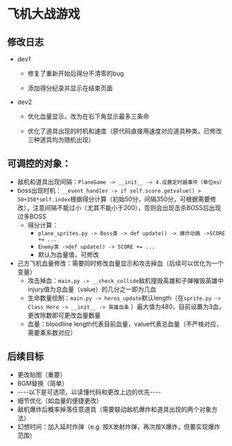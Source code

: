 # 飞机大战游戏

## 修改日志

* dev1

  * 修复了重新开始后得分不清零的bug

  * 添加得分纪录并显示在结束页面

* dev2

  * 优化血量显示，改为在右下角显示最多三条命

  * 优化了道具出现的时机和速度（原代码直接用速度对应道具种类，已修改三种道具均为随机出现）

## 可调控的对象：

* 敌机和道具出现间隔：`PlaneGame -> __init__ -> 4.设置定时器事件（单位ms）`
* boss出现时机：`__event_handler -> if self.score.getvalue() > 50+350*self.index`根据得分计算（初始50分，间隔350分，可根据需要修改），注意间隔不能过小（尤其不能小于200），否则会出现击杀BOSS后出现过多BOSS
  * 得分计算：
    * `plane_sprites.py -> Boss类 -> def update() -> 爆炸动画 ->SCORE += ...`
    * `Enemy类 ->def update() -> SCORE += ...`
    * 默认为血量值，可修改
* 己方飞机血量修改：需要同时修改血量显示和攻击掉血（后续可以优化为一个变量）
  * 攻击掉血：`main.py -> __check_collide`敌机撞毁英雄和子弹摧毁英雄中injury值为总血量（value）的几分之一即为几血
  * 生命数量绘制：`main.py -> heros_update`默认length（在`sprite.py -> Class Hero -> __init__ -> 英雄血条` ）最大值为480，目前设置为3血，更改除数即可更改血量数量
  * 血量：bloodline length代表目前血量，value代表总血量（不严格对应，需要乘系数对应）

## 后续目标

* 更改贴图（重要）
* BGM替换（简单）
* ----以下是可选项，以读懂代码和更改上边的优先----
* 细节优化（如血量的便捷更改）
* 敌机爆炸后概率掉落任意道具（需要联动敌机爆炸和道具出现的两个对象方法）
* 幻想时间：加入延时炸弹（e.g. 按X发射炸弹，再次按X爆炸，但要实现爆炸范围）